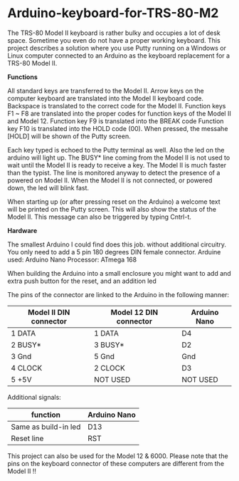 # Arduino-keyboard-for-TRS-80-M2
The TRS-80 Model II keyboard is rather bulky and occupies a lot of desk space. Sometime you even do not have a proper working keyboard.
This project describes a solution where you use Putty running on a Windows or Linux computer connected to an Arduino as the keyboard replacement for a TRS-80 Model II.

**Functions**

All standard keys are transferred to the Model II.
Arrow keys on the computer keyboard are translated into the Model II keyboard code.
Backspace is translated to the correct code for the Model II.
Function keys F1 ~ F8 are translated into the proper codes for function keys of the Model II and Model 12.
Function key F9 is translated into the BREAK code
Function key F10 is translated into the HOLD code (00). When pressed, the messahe [HOLD] will be shown of the Putty screen.

Each key typed is echoed to the Putty terminal as well. Also the led on the arduino will light up.
The BUSY* line coming from the Model II is not used to wait until the Model II is ready to receive a key. The Model II is much faster than the typist. 
The line is monitored anyway to detect the presence of a powered on Model II. When the Model II is not connected, or powered down, the led will blink fast.

When starting up (or after pressing reset on the Arduino) a welcome text will be printed on the Putty screen. This will also show the status of the Model II.
This message can also be triggered by typing Cntrl-t.

**Hardware**

The smallest Arduino I could find does this job. without additional circuitry. You only need to add a 5 pin 180 degrees DIN female connector.
Arduine used: Arduino Nano
Processor: ATmega 168

When building the Arduino into a small enclosure you might want to add and extra push button for the reset, and an addition led 


The pins of the connector are linked to the Arduino in the following manner:


| Model II DIN connector | Model 12 DIN connector | Arduino Nano |
|--|--|--|
| 1  DATA | 1 DATA | D4 |
| 2  BUSY* | 3 BUSY* | D2 |
| 3  Gnd | 5 Gnd | Gnd |
| 4  CLOCK | 2 CLOCK | D3 |
| 5  +5V | NOT USED | NOT USED |

Additional signals:

| function | Arduino Nano |
| -- | -- |
| Same as build-in led | D13 |
| Reset line | RST |

This project can also be used for the Model 12 & 6000.
Please note that the pins on the keyboard connector of these computers are different from the Model II !!
